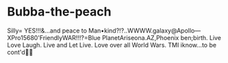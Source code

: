 # Bubba-the-peach
Silly= YES!!!&...and peace to Man•kind?!?..WWWW.galaxy@Apollo—XPro15680'FriendlyWAR!!!?=Blue PlanetAriseona.AZ,Phoenix ben;birth. Live Love Laugh. Live and Let Live. Love over all World Wars. TMI iknow...to be cont'd🖖🏼 
